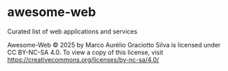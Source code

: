 # awesome-web
Curated list of web applications and services




Awesome-Web © 2025 by Marco Aurélio Graciotto Silva is licensed under CC BY-NC-SA 4.0. To view a copy of this license, visit https://creativecommons.org/licenses/by-nc-sa/4.0/

